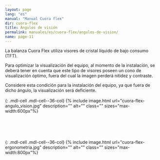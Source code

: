 ```yaml
---
layout: page
lang: "es"
manual: "Manual Cuora flex"
dir: cuora-flex
title: Ángulos de visión
permalink: manuales/es/cuora-flex/angulos-de-vision/
name: page-11
---
```

La balanza Cuora Flex utiliza visores de cristal líquido de bajo consumo (TFT).

Para optimizar la visualización del equipo, al momento de la instalación, se deberá tener en cuenta que este tipo de visores poseen un cono de  visualización óptimo, fuera del cual la imagen perderá nitidez y contraste.

Considere esta condición para la instalación del equipo, ya que fuera de dicho ángulo, la visualización será deficiente.
<br>
<br>
{: .mdl-cell .mdl-cell--36-col}
{% include image.html url="cuora-flex-angulo_vision.jpg" description="" alt="" class="" sizes="max-width:600px"%}
<br>
<br>
<br>
<br>
<br>
<br>
{: .mdl-cell .mdl-cell--36-col}
{% include image.html url="cuora-flex-ergonometria.jpg" description="" alt="" class="" sizes="max-width:800px"%}
